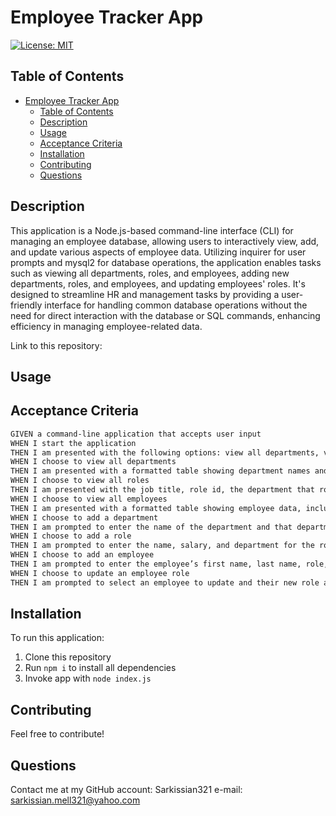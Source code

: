 # Employee Tracker App
[![License: MIT](https://img.shields.io/badge/License-MIT-yellow.svg)](https://opensource.org/licenses/MIT)

## Table of Contents
- [Employee Tracker App](#employee-tracker-app)
  - [Table of Contents](#table-of-contents)
  - [Description](#description)
  - [Usage](#usage)
  - [Acceptance Criteria](#acceptance-criteria)
  - [Installation](#installation)
  - [Contributing](#contributing)
  - [Questions](#questions)

## Description
This application is a Node.js-based command-line interface (CLI) for managing an employee database, allowing users to interactively view, add, and update various aspects of employee data. Utilizing inquirer for user prompts and mysql2 for database operations, the application enables tasks such as viewing all departments, roles, and employees, adding new departments, roles, and employees, and updating employees' roles. It's designed to streamline HR and management tasks by providing a user-friendly interface for handling common database operations without the need for direct interaction with the database or SQL commands, enhancing efficiency in managing employee-related data.

Link to this repository: 

## Usage


## Acceptance Criteria 

```md
GIVEN a command-line application that accepts user input
WHEN I start the application
THEN I am presented with the following options: view all departments, view all roles, view all employees, add a department, add a role, add an employee, and update an employee role
WHEN I choose to view all departments
THEN I am presented with a formatted table showing department names and department ids
WHEN I choose to view all roles
THEN I am presented with the job title, role id, the department that role belongs to, and the salary for that role
WHEN I choose to view all employees
THEN I am presented with a formatted table showing employee data, including employee ids, first names, last names, job titles, departments, salaries, and managers that the employees report to
WHEN I choose to add a department
THEN I am prompted to enter the name of the department and that department is added to the database
WHEN I choose to add a role
THEN I am prompted to enter the name, salary, and department for the role and that role is added to the database
WHEN I choose to add an employee
THEN I am prompted to enter the employee’s first name, last name, role, and manager, and that employee is added to the database
WHEN I choose to update an employee role
THEN I am prompted to select an employee to update and their new role and this information is updated in the database
```

## Installation
To run this application:

1. Clone this repository
2. Run ```npm i``` to install all dependencies
3. Invoke app with ```node index.js``` 


## Contributing
Feel free to contribute!

## Questions
Contact me at my GitHub account: Sarkissian321
e-mail: sarkissian.mell321@yahoo.com
